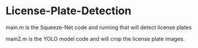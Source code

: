 # License-Plate-Detection

main.m is the Squeeze-Net code and running that will detect license plates

main2.m is the YOLO model code and will crop the license plate images.

